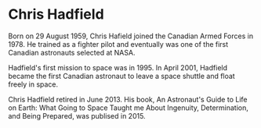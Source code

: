 # Chris Hadfield

Born on 29 August 1959, Chris Hafield joined the Canadian Armed Forces in 1978. He trained as a fighter pilot and eventually was one of the first Canadian astronauts selected at NASA. 

Hadfield's first mission to space was in 1995. In April 2001, Hadfield became the first Canadian astronaut to leave a space shuttle and float freely in space.

Chris Hadfield retired in June 2013. His book, An Astronaut's Guide to Life on Earth: What Going to Space Taught me About Ingenuity, Determination, and Being Prepared, was publised in 2015.  
